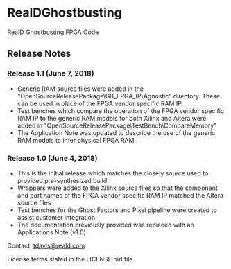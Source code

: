 # RealDGhostbusting
RealD Ghostbusting FPGA Code


## Release Notes

### Release 1.1 (June 7, 2018)
* Generic RAM source files were added in the "OpenSourceReleasePackage\GB_FPGA_IP\Agnostic" directory. These can be used in place of the FPGA vendor specific RAM IP.
* Test benches which compare the operation of the FPGA vendor specific RAM IP to the generic RAM models for both Xilinx and Altera were added in "OpenSourceReleasePackage\TestBench\CompareMemory"
* The Application Note was updated to describe the use of the generic RAM models to infer physical FPGA RAM.

### Release 1.0 (June 4, 2018)
* This is the initial release which matches the closely source used to provided pre-synthesized build.
* Wrappers were added to the Xilinx source files so that the component and port names of the FPGA vendor specific RAM IP matched the Altera source files.
* Test benches for the Ghost Factors and Pixel pipeline were created to assist customer integration.
* The documentation previously provided was replaced with an Applications Note (v1.0)


Contact:  tdavis@reald.com

License terms stated in the LICENSE.md file
